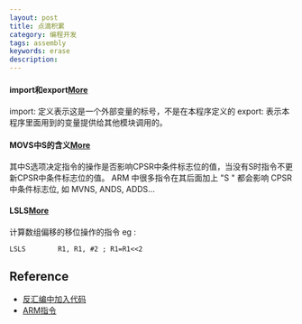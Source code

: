 ```yaml
---
layout: post
title: 点滴积累
category: 编程开发
tags: assembly
keywords: erase
description: 
---
```


#### import和export[More](http://3y.uu456.com/bp-2b6192176c17sf0e7cd137f7-1.html)
import: 定义表示这是一个外部变量的标号，不是在本程序定义的
export: 表示本程序里面用到的变量提供给其他模块调用的。

#### MOVS中S的含义[More](http://zhidao.baidu.com/question/259412836.html)
其中S选项决定指令的操作是否影响CPSR中条件标志位的值，当没有S时指令不更新CPSR中条件标志位的值。
ARM 中很多指令在其后面加上 "S " 都会影响 CPSR中条件标志位, 如 MVNS, ANDS, ADDS...


#### LSLS[More](http://drops.wooyun.org/tips/2177)

计算数组偏移的移位操作的指令
eg :

```
LSLS        R1, R1, #2 ; R1=R1<<2
```

## Reference

* [反汇编中加入代码](http://zhidao.baidu.com/link?url=uO6GlGQuAXxBugee0x_DFCrMRtdXoR6BUXNobunEKzVxb4DctZgj7gvdqoKpNv9sWFqDdfIobG4YQ-S8_jNHDK)
* [ARM指令](http://blog.csdn.net/testfamily/article/details/29560769)